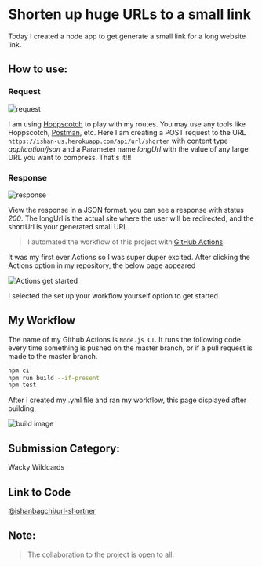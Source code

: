 # Shorten up huge URLs to a small link

Today I created a node app to get generate a small link for a long website link.

## How to use:

### Request

![request](https://ishanbagchi.github.io/Ishan-Tech-Blog/day5/images/request.PNG)

I am using [Hoppscotch](https://github.com/hoppscotch/hoppscotch) to play with my routes. You may use any tools like Hoppscotch, [Postman](https://www.postman.com/), etc. Here I am creating a POST request to the URL `https://ishan-us.herokuapp.com/api/url/shorten` with content type _application/json_ and a Parameter name _longUrl_ with the value of any large URL you want to compress. That's it!!!

### Response

![response](https://ishanbagchi.github.io/Ishan-Tech-Blog/day5/images/response.PNG)

View the response in a JSON format. you can see a response with status _200_. The longUrl is the actual site where the user will be redirected, and the shortUrl is your generated small URL. 

> I automated the workflow of this project with [GitHub Actions](https://github.com/features/actions).

It was my first ever Actions so I was super duper excited. After clicking the Actions option in my repository, the below page appeared

![Actions get started](https://ishanbagchi.github.io/Ishan-Tech-Blog/day5/images/actions-get-started.PNG)

I selected the set up your workflow yourself option to get started.

## My Workflow
The name of my Github Actions is `Node.js CI`. It runs the following code every time something is pushed on the master branch, or if a pull request is made to the master branch.

```bash
npm ci
npm run build --if-present
npm test
```

After I created my .yml file and ran my workflow, this page displayed after building.

![build image](https://ishanbagchi.github.io/Ishan-Tech-Blog/day5/images/actions-build.PNG)

## Submission Category: 

Wacky Wildcards

## Link to Code

[@ishanbagchi/url-shortner](https://github.com/ishanbagchi/url-shortner)

## Note: 

> The collaboration to the project is open to all.
